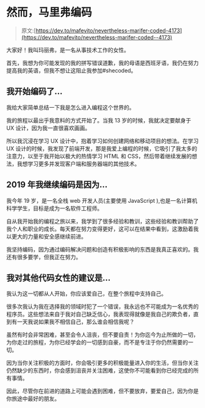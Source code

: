 # 然而，马里弗编码

> 原文:[https://dev.to/mafevito/nevertheless-marifer-coded-4173](https://dev.to/mafevito/nevertheless-marifer-coded--4173)

大家好！我叫玛丽弗，是一名从事技术工作的女性。

首先，我想为你可能发现的我的拼写错误道歉，我的母语是西班牙语，我仍在努力提高我的英语，但我不想让这阻止我参加#shecoded。

## [](#i-began-to-code)我开始编码了...

我给大家简单总结一下我是怎么进入编程这个世界的。

我的旅程以最出乎我意料的方式开始了。当我 13 岁的时候，我就决定要献身于 UX 设计，因为我一直很喜欢画画。

所以我沉浸在学习 UX 设计中，抱着学习如何创建网络和移动项目的想法。在学习 UX 设计的时候，我发现了前端开发，那是我爱上编程的时候，它吸引了我太多的注意力，以至于我开始以极大的热情学习 HTML 和 CSS，然后带着继续发展的想法，我想学习更多并发现客户端和服务器端的其他技术。

## 2019 年我继续编码是因为...

我今年 19 岁，是一名全栈 web 开发人员(主要使用 JavaScript ),也是一名计算机科学学生，目标是成为一名软件工程师。

自从我开始我的编程之旅以来，我学到了很多经验和教训，这些经验和教训帮助了我个人和职业的成长。每天都在努力变得更好，这可以在结果中看到，这激励着我以更大的力量和安全感继续前进。

我坚持编码，因为通过编码解决问题和创造有积极影响的东西是我真正喜欢的。我还有很多要学，但我正在努力。

## [](#my-advice-for-other-women-who-code-is)我对其他代码女性的建议是...

我认为这一切都从人开始，你应该爱自己，在整个旅程中支持自己。

很多次我认为我在选择我的领域时犯了一个错误，我永远也不可能成为一名优秀的程序员。这些想法来自于我对自己缺乏信心，我表现得就像是我自己的欺负者，直到有一天我说如果我不相信自己，那么谁会相信我呢？

虽然有时会非常困难，甚至会令人沮丧，但不要自责！为你迄今为止所做的一切，为你走过的旅程，为你已经学会的一切感到自豪，而不是专注于你仍然需要的一切。

因为当你关注积极的方面时，你会吸引更多的积极能量进入你的生活，但当你关注仍然缺少的东西时，你会感到沮丧并关注困难，这使你不可能看到你已经完成的所有事情。

因此，尽管你在前进的道路上可能会遇到困难，但不要放弃，要爱自己，因为你是你旅途中最好的朋友。